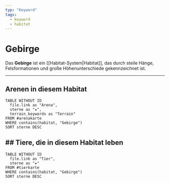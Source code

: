 ```yaml
---
typ: "Keyword"
tags:
  - keyword
  - habitat
---
```


# Gebirge

Das **Gebirge** ist ein [[Habitat-System|Habitat]], das durch steile Hänge, Felsformationen und große Höhenunterschiede gekennzeichnet ist.

---
## Arenen in diesem Habitat

```dataview
TABLE WITHOUT ID
  file.link as "Arena",
  sterne as "★",
  terrain_keywords as "Terrain"
FROM #arenakarte
WHERE contains(habitat, "Gebirge")
SORT sterne DESC
```
## ## Tiere, die in diesem Habitat leben
```dataview
TABLE WITHOUT ID   
  file.link as "Tier",   
  sterne as "★"
FROM #tierkarte 
WHERE contains(habitat, "Gebirge") 
SORT sterne DESC